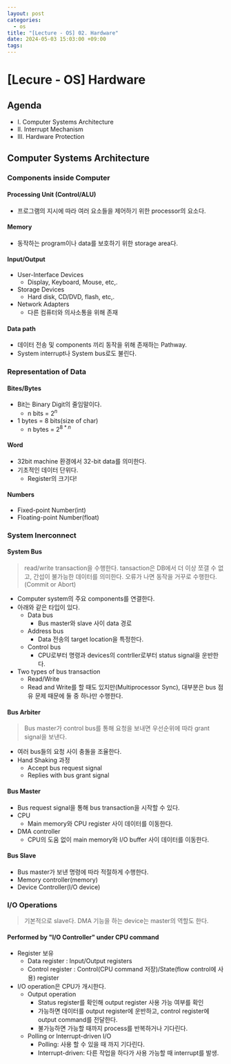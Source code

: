 ```yaml
---
layout: post
categories:
  - os
title: "[Lecture - OS] 02. Hardware"
date: 2024-05-03 15:03:00 +09:00
tags:
---
```

# \[Lecure - OS] Hardware

## Agenda

- I. Computer Systems Architecture
- II. Interrupt Mechanism
- III. Hardware Protection

## Computer Systems Architecture

### Components inside Computer
#### Processing Unit (Control/ALU)
- 프로그램의 지시에 따라 여러 요소들을 제어하기 위한 processor의 요소다.

#### Memory
- 동작하는 program이나 data를 보호하기 위한 storage area다.

#### Input/Output
- User-Interface Devices
	- Display, Keyboard, Mouse, etc,.
- Storage Devices
	- Hard disk, CD/DVD, flash, etc,.
- Network Adapters
	- 다른 컴퓨터와 의사소통을 위해 존재

#### Data path
- 데이터 전송 및 components 끼리 동작을 위해 존재하는 Pathway.
- System interrupt나 System bus로도 불린다.

### Representation of Data
#### Bites/Bytes
- Bit는 Binary Digit의 줄임말이다.
	- n bits = $2^n$
- 1 bytes = 8 bits(size of char)
	- n bytes = $2^{8 * n}$

#### Word
- 32bit machine 환경에서 32-bit data를 의미한다.
- 기초적인 데이터 단위다.
	- Register의 크기다!

#### Numbers
- Fixed-point Number(int)
- Floating-point Number(float)
### System Inerconnect
#### System Bus
>read/write transaction을 수행한다.
>tansaction은 DB에서 더 이상 쪼갤 수 없고, 간섭이 불가능한 데이터를 의미한다.
>오류가 나면 동작을 거꾸로 수행한다.(Commit or Abort)
- Computer system의 주요 components를 연결한다.
- 아래와 같은 타입이 있다.
	- Data bus
		- Bus master와 slave 사이 data 경로
	- Address bus
		- Data 전송의 target location을 특정한다.
	- Control bus
		- CPU로부터 명령과 devices의 contrller로부터 status signal을 운반한다.
- Two types of bus transaction
	- Read/Write
	- Read and Write를 할 때도 있지만(Multiprocessor Sync), 대부분은 bus 점유 문제 때문에 둘 중 하나만 수행한다.


#### Bus Arbiter
>Bus master가 control bus를 통해 요청을 보내면 우선순위에 따라 grant signal을 보낸다.
- 여러 bus들의 요청 사이 충돌을 조율한다.
- Hand Shaking 과정
	- Accept bus request signal
	- Replies with bus grant signal

#### Bus Master
- Bus request signal을 통해 bus transaction을 시작할 수 있다.
- CPU
	- Main memory와 CPU register 사이 데이터를 이동한다.
- DMA controller
	- CPU의 도움 없이 main memory와 I/O buffer 사이 데이터를 이동한다.

#### Bus Slave
- Bus master가 보낸 명령에 따라 적절하게 수행한다.
- Memory controller(memory)
- Device Controller(I/O device)

### I/O Operations
>기본적으로 slave다.
>DMA 기능을 하는 device는 master의 역할도 한다.

#### Performed by "I/O Controller" under CPU command
- Register 보유
	- Data register : Input/Output registers
	- Control register : Control(CPU command 저장)/State(flow control에 사용) register
- I/O operation은 CPU가 개시한다.
	- Output operation
		- Status register를 확인해 output register 사용 가능 여부를 확인
		- 가능하면 데이터를 output register에 운반하고, control register에 output command를 전달한다.
		- 불가능하면 가능할 때까지 process를 반복하거나 기다린다.
	- Polling or Interrupt-driven I/O
		- Polling: 사용 할 수 있을 때 까지 기다린다.
		- Interrupt-driven: 다른 작업을 하다가 사용 가능할 때 interrupt를 발생.
